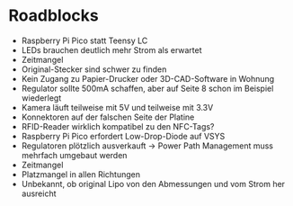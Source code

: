 # Roadblocks

- Raspberry Pi Pico statt Teensy LC
- LEDs brauchen deutlich mehr Strom als erwartet
- Zeitmangel
- Original-Stecker sind schwer zu finden
- Kein Zugang zu Papier-Drucker oder 3D-CAD-Software in Wohnung
- Regulator sollte 500mA schaffen, aber auf Seite 8 schon im Beispiel wiederlegt
- Kamera läuft teilweise mit 5V und teilweise mit 3.3V
- Konnektoren auf der falschen Seite der Platine
- RFID-Reader wirklich kompatibel zu den NFC-Tags?
- Raspberry Pi Pico erfordert Low-Drop-Diode auf VSYS
- Regulatoren plötzlich ausverkauft -> Power Path Management muss mehrfach umgebaut werden
- Zeitmangel
- Platzmangel in allen Richtungen
- Unbekannt, ob original Lipo von den Abmessungen und vom Strom her ausreicht

